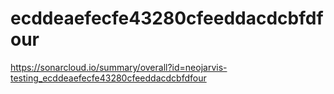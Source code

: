 # ecddeaefecfe43280cfeeddacdcbfdfour
https://sonarcloud.io/summary/overall?id=neojarvis-testing_ecddeaefecfe43280cfeeddacdcbfdfour
